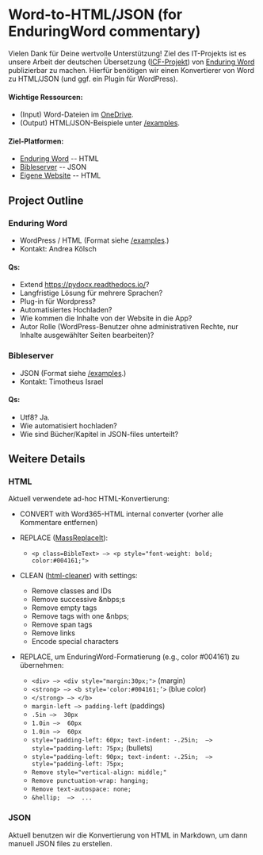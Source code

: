 # Word-to-HTML/JSON (for EnduringWord commentary) 

Vielen Dank für Deine wertvolle Unterstützung! 
Ziel des IT-Projekts ist es unsere Arbeit der deutschen Übersetzung ([ICF-Projekt](https://bibel-kommentar.de)) von [Enduring Word](https://enduringword.com/) publizierbar zu machen. 
Hierfür benötigen wir einen Konvertierer von Word zu HTML/JSON (und ggf. ein Plugin für WordPress). 

#### Wichtige Ressourcen:
- (Input) Word-Dateien im [OneDrive](https://bibel-kommentar.de/onedrive).
- (Output) HTML/JSON-Beispiele unter [/examples](https://github.com/VolkerBergen/bible_commentary/tree/main/examples). 

#### Ziel-Platformen:

- [Enduring Word](https://enduringword.com/) -- HTML
- [Bibleserver](https://bibleserver.com/) -- JSON
- [Eigene Website](https://bibel-kommentar.de) -- HTML


## Project Outline

### Enduring Word
- WordPress / HTML (Format siehe [/examples](https://github.com/VolkerBergen/bible_commentary/tree/main/examples).)
- Kontakt: Andrea Kölsch

#### Qs:
- Extend https://pydocx.readthedocs.io/?
- Langfristige Lösung für mehrere Sprachen?
- Plug-in für Wordpress? 
- Automatisiertes Hochladen?
- Wie kommen die Inhalte von der Website in die App?
- Autor Rolle (WordPress-Benutzer ohne administrativen Rechte, nur Inhalte ausgewählter Seiten bearbeiten)?


### Bibleserver
- JSON (Format siehe [/examples](https://github.com/VolkerBergen/bible_commentary/tree/main/examples).)
- Kontakt: Timotheus Israel

#### Qs:
- Utf8? Ja. 
- Wie automatisiert hochladen?
- Wie sind Bücher/Kapitel in JSON-files unterteilt?


## Weitere Details

### HTML
Aktuell verwendete ad-hoc HTML-Konvertierung:
- CONVERT with Word365-HTML internal converter (vorher alle Kommentare entfernen)
- REPLACE ([MassReplaceIt](http://www.hexmonkeysoftware.com/)):
  - ```<p class=BibleText> —> <p style="font-weight: bold; color:#004161;">```
- CLEAN ([html-cleaner](https://html-cleaner.com/)) with settings:
  - Remove classes and IDs 
  - Remove successive &nbps;s 
  - Remove empty tags 
  - Remove tags with one &nbps; 
  - Remove span tags 
  - Remove links 
  - Encode special characters
  
- REPLACE, um EnduringWord-Formatierung (e.g., color #004161) zu übernehmen:
  - ```<div> —> <div style="margin:30px;">``` (margin)
  - ```<strong> —> <b style='color:#004161;’>``` (blue color)
  - ```</strong> —> </b>```
  - ```margin-left —> padding-left``` (paddings)
  - ```.5in —>  30px```
  - ```1.0in —>  60px```
  - ```1.0in —>  60px```
  - ```style="padding-left: 60px; text-indent: -.25in;  —>  style="padding-left: 75px;``` (bullets)
  - ```style="padding-left: 90px; text-indent: -.25in;  —>  style="padding-left: 75px;```
  - ```Remove style="vertical-align: middle;"```
  - ```Remove punctuation-wrap: hanging;```
  - ```Remove text-autospace: none;```
  - ```&hellip;  —>  ...```

### JSON
Aktuell benutzen wir die Konvertierung von HTML in Markdown, um dann manuell JSON files zu erstellen.